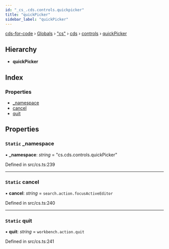 ```yaml
---
id: "_cs_.cds.controls.quickpicker"
title: "quickPicker"
sidebar_label: "quickPicker"
---
```


[cds-for-code](../index.md) › [Globals](../globals.md) › ["cs"](../modules/_cs_.md) › [cds](../modules/_cs_.cds.md) › [controls](../modules/_cs_.cds.controls.md) › [quickPicker](_cs_.cds.controls.quickpicker.md)

## Hierarchy

* **quickPicker**

## Index

### Properties

* [_namespace](_cs_.cds.controls.quickpicker.md#static-_namespace)
* [cancel](_cs_.cds.controls.quickpicker.md#static-cancel)
* [quit](_cs_.cds.controls.quickpicker.md#static-quit)

## Properties

### `Static` _namespace

▪ **_namespace**: *string* = "cs.cds.controls.quickPicker"

Defined in src/cs.ts:239

___

### `Static` cancel

▪ **cancel**: *string* = `search.action.focusActiveEditor`

Defined in src/cs.ts:240

___

### `Static` quit

▪ **quit**: *string* = `workbench.action.quit`

Defined in src/cs.ts:241
